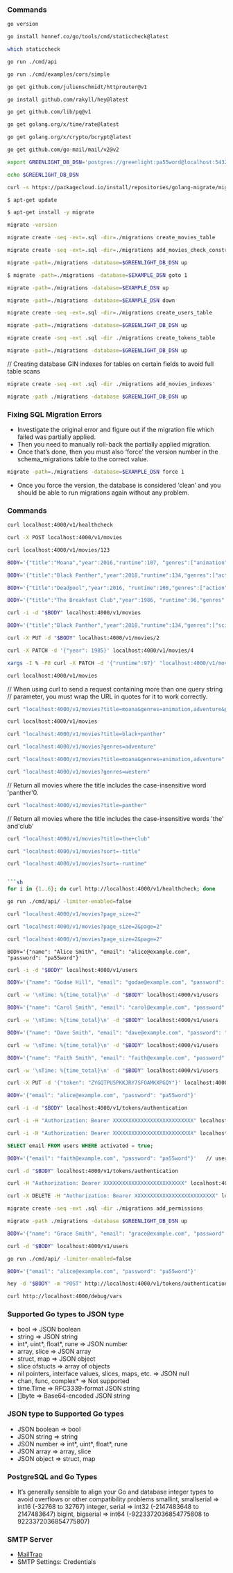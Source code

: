 ### Commands
```sh
go version
```

```sh
go install honnef.co/go/tools/cmd/staticcheck@latest
```

```sh
which staticcheck
```

```sh
go run ./cmd/api
```

```sh
go run ./cmd/examples/cors/simple
```

```sh
go get github.com/julienschmidt/httprouter@v1
```

```sh
go install github.com/rakyll/hey@latest
```

```sh
go get github.com/lib/pq@v1
```

```sh
go get golang.org/x/time/rate@latest
```

```sh
go get golang.org/x/crypto/bcrypt@latest
```

```sh
go get github.com/go-mail/mail/v2@v2
```

```sh
export GREENLIGHT_DB_DSN='postgres://greenlight:pa55word@localhost:5432/greenlight?sslmode=disable'
```

```sh
echo $GREENLIGHT_DB_DSN
```

```sh
curl -s https://packagecloud.io/install/repositories/golang-migrate/migrate/script.deb.sh | sudo bash
```

```sh
$ apt-get update
```

```sh
$ apt-get install -y migrate
```

```sh
migrate -version
```

```sh
migrate create -seq -ext=.sql -dir=./migrations create_movies_table
```

```sh
migrate create -seq -ext=.sql -dir=./migrations add_movies_check_constraints
```

```sh
migrate -path=./migrations -database=$GREENLIGHT_DB_DSN up
```

```sh
$ migrate -path=./migrations -database=$EXAMPLE_DSN goto 1
```

```sh
migrate -path=./migrations -database=$EXAMPLE_DSN up
```

```sh
migrate -path=./migrations -database=$EXAMPLE_DSN down
```

```sh
migrate create -seq -ext=.sql -dir=./migrations create_users_table
```

```sh
migrate -path=./migrations -database=$GREENLIGHT_DB_DSN up
```

```sh
migrate create -seq -ext .sql -dir ./migrations create_tokens_table
```

```sh
migrate -path=./migrations -database=$GREENLIGHT_DB_DSN up
```

// Creating database GIN indexes for tables on certain fields to avoid full table scans
```sh
migrate create -seq -ext .sql -dir ./migrations add_movies_indexes'
```
```sh
migrate -path ./migrations -database $GREENLIGHT_DB_DSN up
```

### Fixing SQL Migration Errors
- Investigate the original error and figure out if the migration file which failed was partially applied.
- Then you need to manually roll-back the partially applied migration.
- Once that’s done, then you must also ‘force’ the version number in the schema_migrations table to the correct value.
```sh
migrate -path=./migrations -database=$EXAMPLE_DSN force 1
```
- Once you force the version, the database is considered ‘clean’ and you should be able to run migrations again without any problem.

### Commands
```sh
curl localhost:4000/v1/healthcheck
```

```sh
curl -X POST localhost:4000/v1/movies
```

```sh
curl localhost:4000/v1/movies/123
```

```sh
BODY='{"title":"Moana","year":2016,"runtime":107, "genres":["animation","adventure"]}'
```

```sh
BODY='{"title":"Black Panther","year":2018,"runtime":134,"genres":["action","adventure"]}'
```

```sh
BODY='{"title":"Deadpool","year":2016, "runtime":108,"genres":["action","comedy"]}'
```

```sh
BODY='{"title":"The Breakfast Club","year":1986, "runtime":96,"genres":["drama"]}'
```

```sh
curl -i -d "$BODY" localhost:4000/v1/movies
```

```sh
BODY='{"title":"Black Panther","year":2018,"runtime":134,"genres":["sci-fi","action","adventure"]}'
```

```sh
curl -X PUT -d "$BODY" localhost:4000/v1/movies/2
```

```sh
curl -X PATCH -d '{"year": 1985}' localhost:4000/v1/movies/4
```

```sh
xargs -I % -P8 curl -X PATCH -d '{"runtime":97}' "localhost:4000/v1/movies/4" < <(printf '%s\n' {1..8})
```

```sh
curl localhost:4000/v1/movies
```

// When using curl to send a request containing more than one query string
// parameter, you must wrap the URL in quotes for it to work correctly.
```sh
curl "localhost:4000/v1/movies?title=moana&genres=animation,adventure&page=1&page_size=5&sort=year"
```

```sh
curl localhost:4000/v1/movies
```

```sh
curl "localhost:4000/v1/movies?title=black+panther"
```

```sh
curl "localhost:4000/v1/movies?genres=adventure"
```

```sh
curl "localhost:4000/v1/movies?title=moana&genres=animation,adventure"
```

```sh
curl "localhost:4000/v1/movies?genres=western"
```

// Return all movies where the title includes the case-insensitive word 'panther'0.
```sh
curl "localhost:4000/v1/movies?title=panther"
```

// Return all movies where the title includes the case-insensitive words 'the' and'club'
```sh
curl "localhost:4000/v1/movies?title=the+club"
```

```sh
curl "localhost:4000/v1/movies?sort=-title"
```

```sh
curl "localhost:4000/v1/movies?sort=-runtime"
```

```sh

```sh
for i in {1..6}; do curl http://localhost:4000/v1/healthcheck; done
```

```sh
go run ./cmd/api/ -limiter-enabled=false
```

```sh
curl "localhost:4000/v1/movies?page_size=2"
```

```sh
curl "localhost:4000/v1/movies?page_size=2&page=2"
```

```sh
curl "localhost:4000/v1/movies?page_size=2&page=2"
```

```
BODY='{"name": "Alice Smith", "email": "alice@example.com", "password": "pa55word"}'
```

```sh
curl -i -d "$BODY" localhost:4000/v1/users
```

```sh
BODY='{"name": "Godae Hill", "email": "godae@example.com", "password": "pa55word"}'
```

```sh
curl -w '\nTime: %{time_total}\n' -d "$BODY" localhost:4000/v1/users
```

```sh
BODY='{"name": "Carol Smith", "email": "carol@example.com", "password": "pa55word"}'
```

```sh
curl -w '\nTime: %{time_total}\n' -d "$BODY" localhost:4000/v1/users
```

```sh
BODY='{"name": "Dave Smith", "email": "dave@example.com", "password": "pa55word"}'
```

```sh
curl -w '\nTime: %{time_total}\n' -d "$BODY" localhost:4000/v1/users
```

```sh
BODY='{"name": "Faith Smith", "email": "faith@example.com", "password": "pa55word"}'
```

```sh
curl -w '\nTime: %{time_total}\n' -d "$BODY" localhost:4000/v1/users
```

```sh
curl -X PUT -d '{"token": "ZYGQTPU5PKKJRY7SFOAMKXPGQY"}' localhost:4000/v1/users/activated
```

```sh
BODY='{"email": "alice@example.com", "password": "pa55word"}'
```

```sh
curl -i -d "$BODY" localhost:4000/v1/tokens/authentication
```

```sh
curl -i -H "Authorization: Bearer XXXXXXXXXXXXXXXXXXXXXXXXXX" localhost:4000/v1/healthcheck
```

```sh
curl -i -H "Authorization: Bearer XXXXXXXXXXXXXXXXXXXXXXXXXX" localhost:4000/v1/movies/1
```

```sql
SELECT email FROM users WHERE activated = true;
```

```sh
BODY='{"email": "faith@example.com", "password": "pa55word"}'   // user is already activated from commands above
```

```sh
curl -d "$BODY" localhost:4000/v1/tokens/authentication
```

```sh
curl -H "Authorization: Bearer XXXXXXXXXXXXXXXXXXXXXXXXXX" localhost:4000/v1/movies/1
```

```sh
curl -X DELETE -H "Authorization: Bearer XXXXXXXXXXXXXXXXXXXXXXXXXX" localhost:4000/v1/movies/1
```

```sh
migrate create -seq -ext .sql -dir ./migrations add_permissions
```

```sh
migrate -path ./migrations -database $GREENLIGHT_DB_DSN up
```

```sh
BODY='{"name": "Grace Smith", "email": "grace@example.com", "password": "pa55word"}'
```

```sh
curl -d "$BODY" localhost:4000/v1/users
```

```sh
go run ./cmd/api/ -limiter-enabled=false
```

```sh
BODY='{"email": "alice@example.com", "password": "pa55word"}'
```

```sh
hey -d "$BODY" -m "POST" http://localhost:4000/v1/tokens/authentication
```

```sh
curl http://localhost:4000/debug/vars
```

### Supported Go types to JSON type
- bool ⇒ JSON boolean
- string ⇒ JSON string
- int*, uint*, float*, rune ⇒ JSON number
- array, slice ⇒ JSON array
- struct, map ⇒ JSON object
- slice ofstucts ⇒ array of objects
- nil pointers, interface values, slices, maps, etc. ⇒ JSON null
- chan, func, complex* ⇒ Not supported
- time.Time ⇒ RFC3339-format JSON string
- []byte ⇒ Base64-encoded JSON string

### JSON type to Supported Go types 
- JSON boolean ⇒ bool
- JSON string ⇒ string
- JSON number ⇒ int*, uint*, float*, rune
- JSON array ⇒ array, slice
- JSON object ⇒ struct, map

### PostgreSQL and Go Types
- It’s generally sensible to align your Go and database integer types to avoid overflows or other compatibility
problems
smallint, smallserial ⇒ int16 (-32768 to 32767)
integer, serial ⇒ int32 (-2147483648 to 2147483647)
bigint, bigserial ⇒ int64 (-9223372036854775808 to 9223372036854775807)

### SMTP Server
- [MailTrap](https://mailtrap.io/)
- SMTP Settings: Credentials
